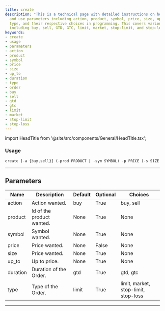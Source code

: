 ```yaml
---
title: create
description: "This is a technical page with detailed instructions on how to create"
  and use parameters including action, product, symbol, price, size, up_to, duration,
  type, and their respective choices in programming. This covers various market operations
  including buy, sell, GTD, GTC, limit, market, stop-limit, and stop-loss.
keywords:
- create
- usage
- parameters
- action
- product
- symbol
- price
- size
- up_to
- duration
- type
- order
- buy
- sell
- gtd
- gtc
- limit
- market
- stop-limit
- stop-loss
---
```


import HeadTitle from '@site/src/components/General/HeadTitle.tsx';

<HeadTitle title="portfolio/degiro/create /brokers - Reference | OpenBB Terminal Docs" />



### Usage

```python
create [-a {buy,sell}] (-prod PRODUCT | -sym SYMBOL) -p PRICE (-s SIZE | -up UP_TO) [-d {gtd,gtc}] [-t {limit,market,stop-limit,stop-loss}]
```

---

## Parameters

| Name | Description | Default | Optional | Choices |
| ---- | ----------- | ------- | -------- | ------- |
| action | Action wanted. | buy | True | buy, sell |
| product | Id of the product wanted. | None | True | None |
| symbol | Symbol wanted. | None | True | None |
| price | Price wanted. | None | False | None |
| size | Price wanted. | None | True | None |
| up_to | Up to price. | None | True | None |
| duration | Duration of the Order. | gtd | True | gtd, gtc |
| type | Type of the Order. | limit | True | limit, market, stop-limit, stop-loss |

---
